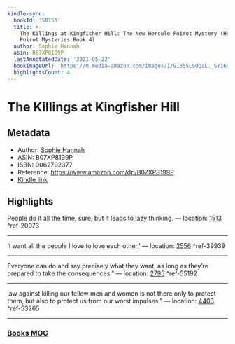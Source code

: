 ```yaml
---
kindle-sync:
  bookId: '58155'
  title: >-
    The Killings at Kingfisher Hill: The New Hercule Poirot Mystery (Hercule
    Poirot Mysteries Book 4)
  author: Sophie Hannah
  asin: B07XP8199P
  lastAnnotatedDate: '2021-05-22'
  bookImageUrl: 'https://m.media-amazon.com/images/I/91355LSUQaL._SY160.jpg'
  highlightsCount: 4
---
```

# The Killings at Kingfisher Hill
## Metadata
* Author: [Sophie Hannah](https://www.amazon.comundefined)
* ASIN: B07XP8199P
* ISBN: 0062792377
* Reference: https://www.amazon.com/dp/B07XP8199P
* [Kindle link](kindle://book?action=open&asin=B07XP8199P)

## Highlights
People do it all the time, sure, but it leads to lazy thinking. — location: [1513](kindle://book?action=open&asin=B07XP8199P&location=1513) ^ref-20073

---
‘I want all the people I love to love each other,’ — location: [2556](kindle://book?action=open&asin=B07XP8199P&location=2556) ^ref-39939

---
Everyone can do and say precisely what they want, as long as they’re prepared to take the consequences.” — location: [2795](kindle://book?action=open&asin=B07XP8199P&location=2795) ^ref-55192

---
law against killing our fellow men and women is not there only to protect them, but also to protect us from our worst impulses.” — location: [4403](kindle://book?action=open&asin=B07XP8199P&location=4403) ^ref-53265

---
### [Books MOC](Books%20MOC.md)